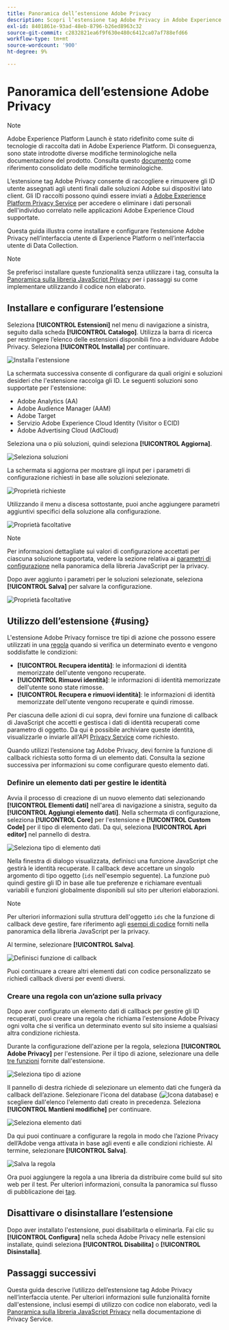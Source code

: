 ```yaml
---
title: Panoramica dell’estensione Adobe Privacy
description: Scopri l’estensione tag Adobe Privacy in Adobe Experience Platform.
exl-id: 8401861e-93ad-48eb-8796-b26ed8963c32
source-git-commit: c2832821ea6f9f630e480c6412ca07af788efd66
workflow-type: tm+mt
source-wordcount: '900'
ht-degree: 9%

---
```


# Panoramica dell’estensione Adobe Privacy

>[!NOTE]
>
>Adobe Experience Platform Launch è stato ridefinito come suite di tecnologie di raccolta dati in Adobe Experience Platform. Di conseguenza, sono state introdotte diverse modifiche terminologiche nella documentazione del prodotto. Consulta questo [documento](../../../term-updates.md) come riferimento consolidato delle modifiche terminologiche.

L’estensione tag Adobe Privacy consente di raccogliere e rimuovere gli ID utente assegnati agli utenti finali dalle soluzioni Adobe sui dispositivi lato client. Gli ID raccolti possono quindi essere inviati a [Adobe Experience Platform Privacy Service](../../../../privacy-service/home.md) per accedere o eliminare i dati personali dell&#39;individuo correlato nelle applicazioni Adobe Experience Cloud supportate.

Questa guida illustra come installare e configurare l’estensione Adobe Privacy nell’interfaccia utente di Experience Platform o nell’interfaccia utente di Data Collection.

>[!NOTE]
>
>Se preferisci installare queste funzionalità senza utilizzare i tag, consulta la [Panoramica sulla libreria JavaScript Privacy](../../../../privacy-service/js-library.md) per i passaggi su come implementare utilizzando il codice non elaborato.

## Installare e configurare l’estensione

Seleziona **[!UICONTROL Estensioni]** nel menu di navigazione a sinistra, seguito dalla scheda **[!UICONTROL Catalogo]**. Utilizza la barra di ricerca per restringere l’elenco delle estensioni disponibili fino a individuare Adobe Privacy. Seleziona **[!UICONTROL Installa]** per continuare.

![Installa l&#39;estensione](../../../images/extensions/client/privacy/install.png)

La schermata successiva consente di configurare da quali origini e soluzioni desideri che l&#39;estensione raccolga gli ID. Le seguenti soluzioni sono supportate per l&#39;estensione:

* Adobe Analytics (AA)
* Adobe Audience Manager (AAM)
* Adobe Target
* Servizio Adobe Experience Cloud Identity (Visitor o ECID)
* Adobe Advertising Cloud (AdCloud)

Seleziona una o più soluzioni, quindi seleziona **[!UICONTROL Aggiorna]**.

![Seleziona soluzioni](../../../images/extensions/client/privacy/select-solutions.png)

La schermata si aggiorna per mostrare gli input per i parametri di configurazione richiesti in base alle soluzioni selezionate.

![Proprietà richieste](../../../images/extensions/client/privacy/required-properties.png)

Utilizzando il menu a discesa sottostante, puoi anche aggiungere parametri aggiuntivi specifici della soluzione alla configurazione.

![Proprietà facoltative](../../../images/extensions/client/privacy/optional-properties.png)

>[!NOTE]
>
>Per informazioni dettagliate sui valori di configurazione accettati per ciascuna soluzione supportata, vedere la sezione relativa ai [parametri di configurazione](../../../../privacy-service/js-library.md#config-params) nella panoramica della libreria JavaScript per la privacy.

Dopo aver aggiunto i parametri per le soluzioni selezionate, seleziona **[!UICONTROL Salva]** per salvare la configurazione.

![Proprietà facoltative](../../../images/extensions/client/privacy/save-config.png)

## Utilizzo dell’estensione {#using}

L&#39;estensione Adobe Privacy fornisce tre tipi di azione che possono essere utilizzati in una [regola](../../../ui/managing-resources/rules.md) quando si verifica un determinato evento e vengono soddisfatte le condizioni:

* **[!UICONTROL Recupera identità]**: le informazioni di identità memorizzate dell&#39;utente vengono recuperate.
* **[!UICONTROL Rimuovi identità]**: le informazioni di identità memorizzate dell&#39;utente sono state rimosse.
* **[!UICONTROL Recupera e rimuovi identità]**: le informazioni di identità memorizzate dell&#39;utente vengono recuperate e quindi rimosse.

Per ciascuna delle azioni di cui sopra, devi fornire una funzione di callback di JavaScript che accetti e gestisca i dati di identità recuperati come parametro di oggetto. Da qui è possibile archiviare queste identità, visualizzarle o inviarle all&#39;API [Privacy Service](../../../../privacy-service/api/overview.md) come richiesto.

Quando utilizzi l’estensione tag Adobe Privacy, devi fornire la funzione di callback richiesta sotto forma di un elemento dati. Consulta la sezione successiva per informazioni su come configurare questo elemento dati.

### Definire un elemento dati per gestire le identità

Avvia il processo di creazione di un nuovo elemento dati selezionando **[!UICONTROL Elementi dati]** nell&#39;area di navigazione a sinistra, seguito da **[!UICONTROL Aggiungi elemento dati]**. Nella schermata di configurazione, seleziona **[!UICONTROL Core]** per l&#39;estensione e **[!UICONTROL Custom Code]** per il tipo di elemento dati. Da qui, seleziona **[!UICONTROL Apri editor]** nel pannello di destra.

![Seleziona tipo di elemento dati](../../../images/extensions/client/privacy/data-element-type.png)

Nella finestra di dialogo visualizzata, definisci una funzione JavaScript che gestirà le identità recuperate. Il callback deve accettare un singolo argomento di tipo oggetto (`ids` nell&#39;esempio seguente). La funzione può quindi gestire gli ID in base alle tue preferenze e richiamare eventuali variabili e funzioni globalmente disponibili sul sito per ulteriori elaborazioni.

>[!NOTE]
>
>Per ulteriori informazioni sulla struttura dell&#39;oggetto `ids` che la funzione di callback deve gestire, fare riferimento agli [esempi di codice](../../../../privacy-service/js-library.md#samples) forniti nella panoramica della libreria JavaScript per la privacy.

Al termine, selezionare **[!UICONTROL Salva]**.

![Definisci funzione di callback](../../../images/extensions/client/privacy/define-custom-code.png)

Puoi continuare a creare altri elementi dati con codice personalizzato se richiedi callback diversi per eventi diversi.

### Creare una regola con un’azione sulla privacy

Dopo aver configurato un elemento dati di callback per gestire gli ID recuperati, puoi creare una regola che richiama l&#39;estensione Adobe Privacy ogni volta che si verifica un determinato evento sul sito insieme a qualsiasi altra condizione richiesta.

Durante la configurazione dell&#39;azione per la regola, seleziona **[!UICONTROL Adobe Privacy]** per l&#39;estensione. Per il tipo di azione, selezionare una delle [tre funzioni](#using) fornite dall&#39;estensione.

![Seleziona tipo di azione](../../../images/extensions/client/privacy/action-type.png)

Il pannello di destra richiede di selezionare un elemento dati che fungerà da callback dell’azione. Selezionare l&#39;icona del database (![Icona database](/help/images/icons/database.png)) e scegliere dall&#39;elenco l&#39;elemento dati creato in precedenza. Seleziona **[!UICONTROL Mantieni modifiche]** per continuare.

![Seleziona elemento dati](../../../images/extensions/client/privacy/add-data-element.png)

Da qui puoi continuare a configurare la regola in modo che l’azione Privacy dell’Adobe venga attivata in base agli eventi e alle condizioni richieste. Al termine, selezionare **[!UICONTROL Salva]**.

![Salva la regola](../../../images/extensions/client/privacy/save-rule.png)

Ora puoi aggiungere la regola a una libreria da distribuire come build sul sito web per il test. Per ulteriori informazioni, consulta la panoramica sul flusso di pubblicazione dei [tag](../../../ui/publishing/overview.md).

## Disattivare o disinstallare l’estensione

Dopo aver installato l&#39;estensione, puoi disabilitarla o eliminarla. Fai clic su **[!UICONTROL Configura]** nella scheda Adobe Privacy nelle estensioni installate, quindi seleziona **[!UICONTROL Disabilita]** o **[!UICONTROL Disinstalla]**.

## Passaggi successivi

Questa guida descrive l’utilizzo dell’estensione tag Adobe Privacy nell’interfaccia utente. Per ulteriori informazioni sulle funzionalità fornite dall&#39;estensione, inclusi esempi di utilizzo con codice non elaborato, vedi la [Panoramica sulla libreria JavaScript Privacy](../../../../privacy-service/js-library.md) nella documentazione di Privacy Service.
